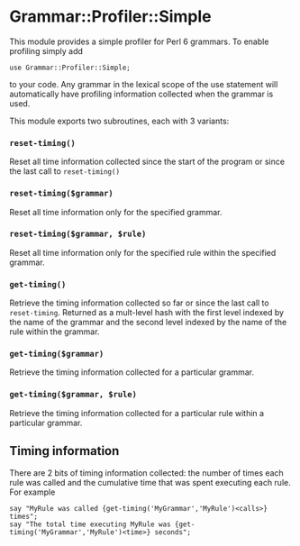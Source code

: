 # Grammar::Profiler::Simple
This module provides a simple profiler for Perl 6 grammars. To enable
profiling simply add

    use Grammar::Profiler::Simple;

to your code. Any grammar in the lexical scope of the use statement
will automatically have profiling information collected when the
grammar is used.

This module exports two subroutines, each with 3 variants:

### `reset-timing()`

Reset all time information collected since the start of the program or since the last call to
`reset-timing()`

### `reset-timing($grammar)`

Reset all time information only for the specified grammar.

### `reset-timing($grammar, $rule)`

Reset all time information only for the specified rule within the specified grammar.

### `get-timing()`

Retrieve the timing information collected so far or since the last call
to `reset-timing`. Returned as a mult-level hash with the first level
indexed by the name of the grammar and the second level indexed by the
name of the rule within the grammar.

### `get-timing($grammar)`

Retrieve the timing information collected for a particular grammar.

### `get-timing($grammar, $rule)`

Retrieve the timing information collected for a particular rule within a particular grammar.

## Timing information

There are 2 bits of timing information collected:  the number of times each rule was called
and the cumulative time that was spent executing each rule.  For example

    say "MyRule was called {get-timing('MyGrammar','MyRule')<calls>} times";
    say "The total time executing MyRule was {get-timing('MyGrammar','MyRule')<time>} seconds";


